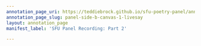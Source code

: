 ```yaml
---
annotation_page_uri: https://teddiebrock.github.io/sfu-poetry-panel/annotations/panel-side-b-canvas-1-livesay.json
annotation_page_slug: panel-side-b-canvas-1-livesay
layout: annotation_page
manifest_label: 'SFU Panel Recording: Part 2'

---
```

